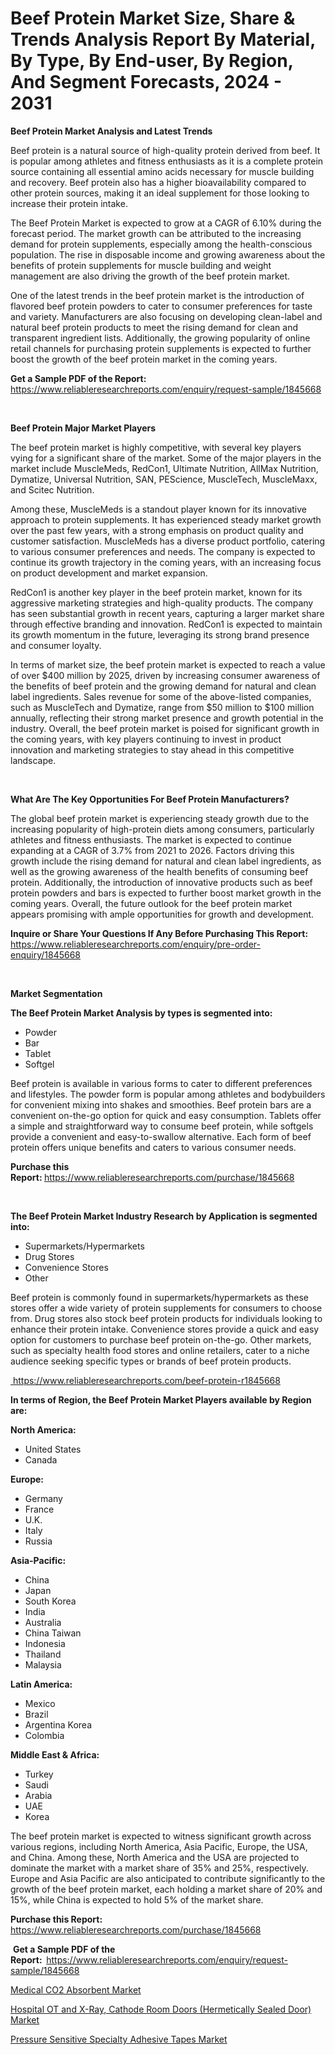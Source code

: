 <p><h1>Beef Protein Market Size, Share & Trends Analysis Report By Material, By Type, By End-user, By Region, And Segment Forecasts, 2024 - 2031</h1></p><p><strong>Beef Protein Market Analysis and Latest Trends</strong></p>
<p><p>Beef protein is a natural source of high-quality protein derived from beef. It is popular among athletes and fitness enthusiasts as it is a complete protein source containing all essential amino acids necessary for muscle building and recovery. Beef protein also has a higher bioavailability compared to other protein sources, making it an ideal supplement for those looking to increase their protein intake.</p><p>The Beef Protein Market is expected to grow at a CAGR of 6.10% during the forecast period. The market growth can be attributed to the increasing demand for protein supplements, especially among the health-conscious population. The rise in disposable income and growing awareness about the benefits of protein supplements for muscle building and weight management are also driving the growth of the beef protein market.</p><p>One of the latest trends in the beef protein market is the introduction of flavored beef protein powders to cater to consumer preferences for taste and variety. Manufacturers are also focusing on developing clean-label and natural beef protein products to meet the rising demand for clean and transparent ingredient lists. Additionally, the growing popularity of online retail channels for purchasing protein supplements is expected to further boost the growth of the beef protein market in the coming years.</p></p>
<p><strong>Get a Sample PDF of the Report:&nbsp;</strong> <a href="https://www.reliableresearchreports.com/enquiry/request-sample/1845668">https://www.reliableresearchreports.com/enquiry/request-sample/1845668</a></p>
<p>&nbsp;</p>
<p><strong>Beef Protein Major Market Players</strong></p>
<p><p>The beef protein market is highly competitive, with several key players vying for a significant share of the market. Some of the major players in the market include MuscleMeds, RedCon1, Ultimate Nutrition, AllMax Nutrition, Dymatize, Universal Nutrition, SAN, PEScience, MuscleTech, MuscleMaxx, and Scitec Nutrition.</p><p>Among these, MuscleMeds is a standout player known for its innovative approach to protein supplements. It has experienced steady market growth over the past few years, with a strong emphasis on product quality and customer satisfaction. MuscleMeds has a diverse product portfolio, catering to various consumer preferences and needs. The company is expected to continue its growth trajectory in the coming years, with an increasing focus on product development and market expansion.</p><p>RedCon1 is another key player in the beef protein market, known for its aggressive marketing strategies and high-quality products. The company has seen substantial growth in recent years, capturing a larger market share through effective branding and innovation. RedCon1 is expected to maintain its growth momentum in the future, leveraging its strong brand presence and consumer loyalty.</p><p>In terms of market size, the beef protein market is expected to reach a value of over $400 million by 2025, driven by increasing consumer awareness of the benefits of beef protein and the growing demand for natural and clean label ingredients. Sales revenue for some of the above-listed companies, such as MuscleTech and Dymatize, range from $50 million to $100 million annually, reflecting their strong market presence and growth potential in the industry. Overall, the beef protein market is poised for significant growth in the coming years, with key players continuing to invest in product innovation and marketing strategies to stay ahead in this competitive landscape.</p></p>
<p>&nbsp;</p>
<p><strong>What Are The Key Opportunities For Beef Protein Manufacturers?</strong></p>
<p><p>The global beef protein market is experiencing steady growth due to the increasing popularity of high-protein diets among consumers, particularly athletes and fitness enthusiasts. The market is expected to continue expanding at a CAGR of 3.7% from 2021 to 2026. Factors driving this growth include the rising demand for natural and clean label ingredients, as well as the growing awareness of the health benefits of consuming beef protein. Additionally, the introduction of innovative products such as beef protein powders and bars is expected to further boost market growth in the coming years. Overall, the future outlook for the beef protein market appears promising with ample opportunities for growth and development.</p></p>
<p><strong>Inquire or Share Your Questions If Any Before Purchasing This Report:</strong> <a href="https://www.reliableresearchreports.com/enquiry/pre-order-enquiry/1845668">https://www.reliableresearchreports.com/enquiry/pre-order-enquiry/1845668</a></p>
<p>&nbsp;</p>
<p><strong>Market Segmentation</strong></p>
<p><strong>The Beef Protein Market Analysis by types is segmented into:</strong></p>
<p><ul><li>Powder</li><li>Bar</li><li>Tablet</li><li>Softgel</li></ul></p>
<p><p>Beef protein is available in various forms to cater to different preferences and lifestyles. The powder form is popular among athletes and bodybuilders for convenient mixing into shakes and smoothies. Beef protein bars are a convenient on-the-go option for quick and easy consumption. Tablets offer a simple and straightforward way to consume beef protein, while softgels provide a convenient and easy-to-swallow alternative. Each form of beef protein offers unique benefits and caters to various consumer needs.</p></p>
<p><strong>Purchase this Report:&nbsp;</strong><a href="https://www.reliableresearchreports.com/purchase/1845668">https://www.reliableresearchreports.com/purchase/1845668</a></p>
<p>&nbsp;</p>
<p><strong>The Beef Protein Market Industry Research by Application is segmented into:</strong></p>
<p><ul><li>Supermarkets/Hypermarkets</li><li>Drug Stores</li><li>Convenience Stores</li><li>Other</li></ul></p>
<p><p>Beef protein is commonly found in supermarkets/hypermarkets as these stores offer a wide variety of protein supplements for consumers to choose from. Drug stores also stock beef protein products for individuals looking to enhance their protein intake. Convenience stores provide a quick and easy option for customers to purchase beef protein on-the-go. Other markets, such as specialty health food stores and online retailers, cater to a niche audience seeking specific types or brands of beef protein products.</p></p>
<p><a href="https://www.reliableresearchreports.com/beef-protein-r1845668">&nbsp;https://www.reliableresearchreports.com/beef-protein-r1845668</a></p>
<p><strong>In terms of Region, the Beef Protein Market Players available by Region are:</strong></p>
<p>
    <p> <strong> North America: </strong>
        <ul>
            <li>United States</li>
            <li>Canada</li>
        </ul>
        </p> 
    <p> <strong> Europe: </strong>
        <ul>
            <li>Germany</li>
            <li>France</li>
            <li>U.K.</li>
            <li>Italy</li>
            <li>Russia</li>
        </ul>
        </p> 
    <p> <strong> Asia-Pacific: </strong>
        <ul>
            <li>China</li>
            <li>Japan</li>
            <li>South Korea</li>
            <li>India</li>
            <li>Australia</li>
            <li>China Taiwan</li>
            <li>Indonesia</li>
            <li>Thailand</li>
            <li>Malaysia</li>
        </ul>
        </p> 
    <p> <strong> Latin America: </strong>
        <ul>
            <li>Mexico</li>
            <li>Brazil</li>
            <li>Argentina Korea</li>
            <li>Colombia</li>
        </ul>
        </p> 
    <p> <strong> Middle East & Africa: </strong>
        <ul>
            <li>Turkey</li>
            <li>Saudi</li>
            <li>Arabia</li>
            <li>UAE</li>
            <li>Korea</li>
        </ul>
    </p>
    </p>
<p><p>The beef protein market is expected to witness significant growth across various regions, including North America, Asia Pacific, Europe, the USA, and China. Among these, North America and the USA are projected to dominate the market with a market share of 35% and 25%, respectively. Europe and Asia Pacific are also anticipated to contribute significantly to the growth of the beef protein market, each holding a market share of 20% and 15%, while China is expected to hold 5% of the market share.</p></p>
<p><strong>Purchase this Report: </strong><a href="https://www.reliableresearchreports.com/purchase/1845668">https://www.reliableresearchreports.com/purchase/1845668</a></p>
<p>&nbsp;<strong>Get a Sample PDF of the Report:&nbsp;&nbsp;</strong><a href="https://www.reliableresearchreports.com/enquiry/request-sample/1845668">https://www.reliableresearchreports.com/enquiry/request-sample/1845668</a></p>
<p><strong></strong></p>
<p><p><a href="https://www.linkedin.com/pulse/medical-co2-absorbent-market-insights-cagr-trends-growth-strategies-sgo2e">Medical CO2 Absorbent Market</a></p><p><a href="https://www.linkedin.com/pulse/hospital-ot-x-ray-cathode-room-doors-hermetically-sealed-door-g4uxc">Hospital OT and X-Ray, Cathode Room Doors (Hermetically Sealed Door) Market</a></p><p><a href="https://www.linkedin.com/pulse/decoding-pressure-sensitive-specialty-adhesive-tapes-market-ahare">Pressure Sensitive Specialty Adhesive Tapes Market</a></p></p>